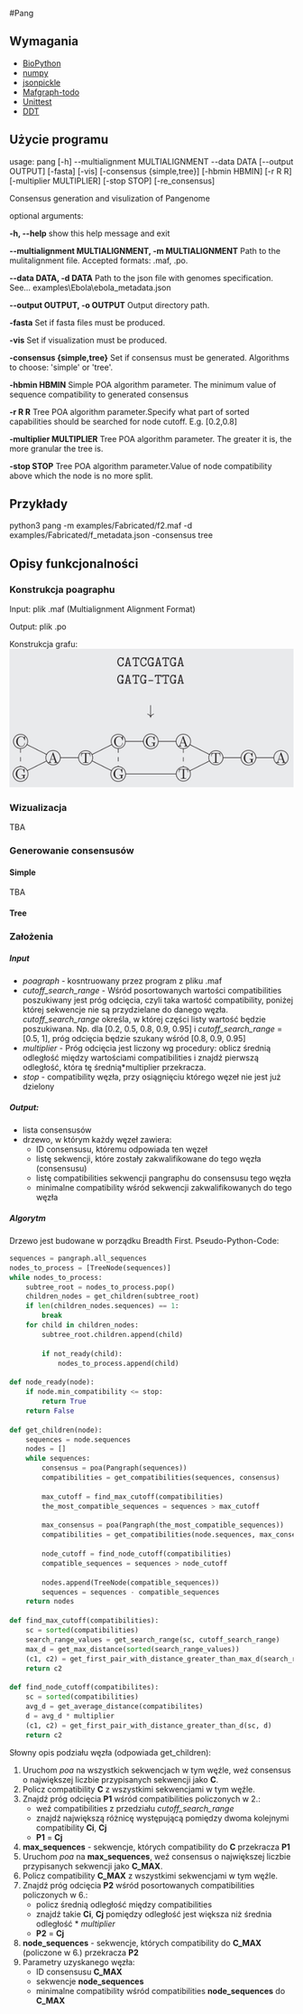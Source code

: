 #Pang

## Wymagania
* [BioPython](https://biopython.org/)
* [numpy](http://www.numpy.org/)
* [jsonpickle](http://jsonpickle.github.io/)
* [Mafgraph-todo]()
* [Unittest](https://docs.python.org/3/library/unittest.html)
* [DDT](https://github.com/txels/ddt)
## Użycie programu
usage: pang [-h] --multialignment MULTIALIGNMENT --data DATA [--output OUTPUT]
            [-fasta] [-vis] [-consensus {simple,tree}] [-hbmin HBMIN] [-r R R]
            [-multiplier MULTIPLIER] [-stop STOP] [-re_consensus]

Consensus generation and visulization of Pangenome

optional arguments:

  **-h, --help**            show this help message and exit
  
  **--multialignment MULTIALIGNMENT, -m MULTIALIGNMENT**
                        Path to the mulitalignment file. Accepted formats:
                        .maf, .po.
                        
  **--data DATA, -d DATA**  Path to the json file with genomes specification.
                        See... examples\Ebola\ebola_metadata.json
                        
  **--output OUTPUT, -o OUTPUT**
                        Output directory path.
                        
  **-fasta**                Set if fasta files must be produced.
  
  **-vis**                  Set if visualization must be produced.
  
  **-consensus {simple,tree}**
                        Set if consensus must be generated. Algorithms to
                        choose: 'simple' or 'tree'.
                        
  **-hbmin HBMIN**          Simple POA algorithm parameter. The minimum value of
                        sequence compatibility to generated consensus
                        
  **-r R R**                Tree POA algorithm parameter.Specify what part of
                        sorted capabilities should be searched for node
                        cutoff. E.g. [0.2,0.8]
                        
  **-multiplier MULTIPLIER**
                        Tree POA algorithm parameter. The greater it is, the more granular the tree is.
                        
  **-stop STOP**            Tree POA algorithm parameter.Value of node
                        compatibility above which the node is no more split.

## Przykłady
python3 pang -m examples/Fabricated/f2.maf -d examples/Fabricated/f_metadata.json -consensus tree
                        
## Opisy funkcjonalności
### Konstrukcja poagraphu
Input: plik .maf (Multialignment Alignment Format)

Output: plik .po 

Konstrukcja grafu:
![konstrukcja](images/pangraph_construcion.png "Logo Title Text 1")

### Wizualizacja
TBA
### Generowanie consensusów
#### Simple
TBA
#### Tree

### Założenia
##### Input
- *poagraph* - kosntruowany przez program z pliku .maf
- *cutoff_search_range* - Wśród posortowanych wartości compatibilities poszukiwany jest próg odcięcia, czyli taka wartość compatibility, poniżej której sekwencje nie są przydzielane do danego węzła. *cutoff_search_range* określa, w której części listy wartość będzie poszukiwana. Np. dla [0.2, 0.5, 0.8, 0.9, 0.95] i *cutoff_search_range* = [0.5, 1], próg odcięcia będzie szukany wśród [0.8, 0.9, 0.95]
- *multiplier* - Próg odcięcia jest liczony wg procedury: oblicz średnią odległość między wartościami compatibilities i znajdź pierwszą odległość, która tę średnią*multiplier przekracza.
- *stop* - compatibility węzła, przy osiągnięciu którego węzeł nie jest już dzielony

##### Output:
- lista consensusów
- drzewo, w którym każdy węzeł zawiera:
    - ID consensusu, któremu odpowiada ten węzeł
    - listę sekwencji, które zostały zakwalifikowane do tego węzła (consensusu)
    - listę compatibilities sekwencji pangraphu do consensusu tego węzła
    - minimalne compatibility wśród sekwencji zakwalifikowanych do tego węzła

##### Algorytm
Drzewo jest budowane w porządku Breadth First. Pseudo-Python-Code:

```Python
sequences = pangraph.all_sequences
nodes_to_process = [TreeNode(sequences)]
while nodes_to_process:
    subtree_root = nodes_to_process.pop()
    children_nodes = get_children(subtree_root)
    if len(children_nodes.sequences) == 1:
        break
    for child in children_nodes:
        subtree_root.children.append(child)
        
        if not_ready(child):
            nodes_to_process.append(child)
            
def node_ready(node):
    if node.min_compatibility <= stop:
        return True
    return False
    
def get_children(node):
    sequences = node.sequences
    nodes = []
    while sequences:
        consensus = poa(Pangraph(sequences))
        compatibilities = get_compatibilities(sequences, consensus)
        
        max_cutoff = find_max_cutoff(compatibilities)
        the_most_compatible_sequences = sequences > max_cutoff
        
        max_consensus = poa(Pangraph(the_most_compatible_sequences))
        compatibilities = get_compatibilities(node.sequences, max_consensus)
        
        node_cutoff = find_node_cutoff(compatibilities)
        compatible_sequences = sequences > node_cutoff
        
        nodes.append(TreeNode(compatible_sequences))
        sequences = sequences - compatible_sequences
    return nodes
    
def find_max_cutoff(compatibilities):
    sc = sorted(compatibilities)
    search_range_values = get_search_range(sc, cutoff_search_range)
    max_d = get_max_distance(sorted(search_range_values))
    (c1, c2) = get_first_pair_with_distance_greater_than_max_d(search_range_values, max_d)
    return c2
    
def find_node_cutoff(compatibilites):
    sc = sorted(compatibilities)
    avg_d = get_average_distance(compatibilites)
    d = avg_d * multiplier
    (c1, c2) = get_first_pair_with_distance_greater_than_d(sc, d)
    return c2
```

Słowny opis podziału węzła (odpowiada get_children):


1. Uruchom *poa* na wszystkich sekwencjach w tym węźle, weź consensus o największej liczbie przypisanych sekwencji jako **C**.
2. Policz compatibility **C** z wszystkimi sekwencjami w tym węźle.
3. Znajdź próg odcięcia **P1** wśród compatibilities policzonych w 2.:
    - weź compatibilities z przedziału *cutoff_search_range*
    - znajdź największą różnicę występującą pomiędzy dwoma kolejnymi compatibility **Ci**, **Cj**
    - **P1** = **Cj**
4. **max_sequences** - sekwencje, których compatibility do **C** przekracza **P1**
5. Uruchom *poa* na **max_sequences**, weź consensus o największej liczbie przypisanych sekwencji jako **C_MAX**.
6. Policz compatibility **C_MAX** z wszystkimi sekwencjami w tym węźle.
7. Znajdź próg odcięcia **P2** wśród posortowanych compatibilities policzonych w 6.:
    - policz średnią odległość między compatibilities
    - znajdź takie **Ci**, **Cj** pomiędzy odległość jest większa niż średnia odległość * *multiplier*
    - **P2** = **Cj**
8. **node_sequences** - sekwencje, których compatibility do **C_MAX** (policzone w 6.) przekracza **P2**
9. Parametry uzyskanego węzła:
    - ID consensusu **C_MAX**
    - sekwencje **node_sequences**
    - minimalne compatibility wśród compatibilities **node_sequences** do **C_MAX**

